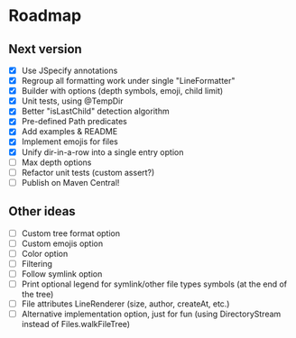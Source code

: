 # Roadmap

## Next version
- [x] Use JSpecify annotations
- [x] Regroup all formatting work under single "LineFormatter"
- [x] Builder with options (depth symbols, emoji, child limit)
- [x] Unit tests, using @TempDir
- [x] Better "isLastChild" detection algorithm
- [x] Pre-defined Path predicates
- [x] Add examples & README
- [x] Implement emojis for files
- [x] Unify dir-in-a-row into a single entry option
- [ ] Max depth options
- [ ] Refactor unit tests (custom assert?)
- [ ] Publish on Maven Central!

## Other ideas
- [ ] Custom tree format option
- [ ] Custom emojis option
- [ ] Color option
- [ ] Filtering
- [ ] Follow symlink option
- [ ] Print optional legend for symlink/other file types symbols (at the end of the tree)
- [ ] File attributes LineRenderer (size, author, createAt, etc.)
- [ ] Alternative implementation option, just for fun (using DirectoryStream instead of Files.walkFileTree)
